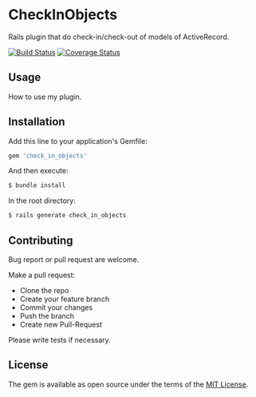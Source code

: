 # CheckInObjects

Rails plugin that do check-in/check-out of models of ActiveRecord.

[![Build Status](https://travis-ci.org/armando1339/check_in_objects.svg?branch=master)](https://travis-ci.org/armando1339/check_in_objects) [![Coverage Status](https://coveralls.io/repos/github/armando1339/check_in_objects/badge.svg?branch=feature/adding_travisci)](https://coveralls.io/github/armando1339/check_in_objects?branch=feature/adding_travisci)

## Usage

How to use my plugin.

## Installation

Add this line to your application's Gemfile:

```ruby
gem 'check_in_objects'
```

And then execute:

```bash
$ bundle install
```

In the root directory:

```bash
$ rails generate check_in_objects
```

## Contributing

Bug report or pull request are welcome.

Make a pull request:

- Clone the repo
- Create your feature branch
- Commit your changes
- Push the branch
- Create new Pull-Request

Please write tests if necessary.

## License

The gem is available as open source under the terms of the [MIT License](https://opensource.org/licenses/MIT).
